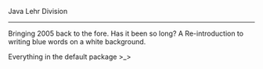 Java Lehr Division

---

Bringing 2005 back to the fore. Has it been so long? A Re-introduction to writing blue words on a white background.

Everything in the default package >_>